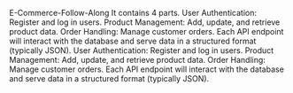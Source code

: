 E-Commerce-Follow-Along
It contains 4 parts. User Authentication: Register and log in users. Product Management: Add, update, and retrieve product data. Order Handling: Manage customer orders. Each API endpoint will interact with the database and serve data in a structured format (typically JSON). User Authentication: Register and log in users. Product Management: Add, update, and retrieve product data. Order Handling: Manage customer orders. Each API endpoint will interact with the database and serve data in a structured format (typically JSON).